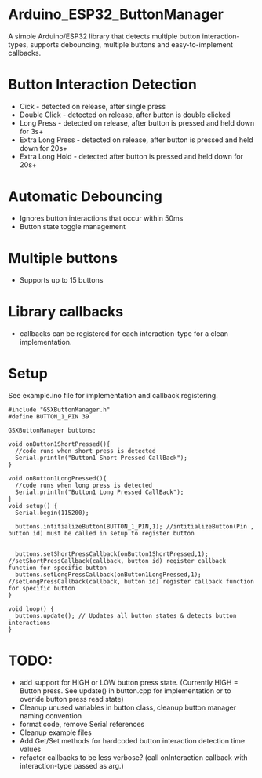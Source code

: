# Arduino_ESP32_ButtonManager
A simple Arduino/ESP32 library that detects multiple button interaction-types, supports debouncing, multiple buttons and easy-to-implement callbacks. 

# Button Interaction Detection
* Cick - detected on release, after single press 
* Double Click - detected on release, after button is double clicked
* Long Press - detected on release, after button is pressed and held down for 3s+
* Extra Long Press - detected on release, after button is pressed and held down for 20s+
* Extra Long Hold  - detected after button is pressed and held down for 20s+

# Automatic Debouncing
* Ignores button interactions that occur within 50ms
* Button state toggle management

# Multiple buttons
* Supports up to 15 buttons

# Library callbacks
* callbacks can be registered for each interaction-type for a clean implementation.

# Setup
See example.ino file for implementation and callback registering. 


```
#include "GSXButtonManager.h"
#define BUTTON_1_PIN 39

GSXButtonManager buttons;

void onButton1ShortPressed(){
  //code runs when short press is detected
  Serial.println("Button1 Short Pressed CallBack");
}

void onButton1LongPressed(){
  //code runs when long press is detected
  Serial.println("Button1 Long Pressed CallBack");
}
void setup() {
  Serial.begin(115200);

  buttons.intitializeButton(BUTTON_1_PIN,1); //intitializeButton(Pin , button id) must be called in setup to register button


  buttons.setShortPressCallback(onButton1ShortPressed,1); //setShortPressCallback(callback, button id) register callback function for specific button
  buttons.setLongPressCallback(onButton1LongPressed,1);  //setLongPressCallback(callback, button id) register callback function for specific button
}

void loop() {
  buttons.update(); // Updates all button states & detects button interactions
}

```

# TODO:
* add support for HIGH or LOW button press state. (Currently HIGH = Button press. See update() in button.cpp for implementation or to overide button press read state)
* Cleanup unused variables in button class, cleanup button manager naming convention
* format code, remove Serial references
* Cleanup example files
* Add Get/Set methods for hardcoded button interaction detection time values
* refactor callbacks to be less verbose? (call onInteraction callback with interaction-type passed as arg.)
